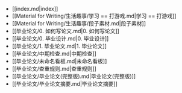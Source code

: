 - [[index.md|index]]
- [[Material for Writing/生活趣事/学习 == 打游戏.md|学习 == 打游戏]]
- [[Material for Writing/生活趣事/段子素材.md|段子素材]]
- [[毕业论文/0. 如何写论文.md|0. 如何写论文]]
- [[毕业论文/0. 毕业设计.md|0. 毕业设计]]
- [[毕业论文/1. 毕业论文.md|1. 毕业论文]]
- [[毕业论文/中期检查.md|中期检查]]
- [[毕业论文/未命名看板.md|未命名看板]]
- [[毕业论文/查重规则.md|查重规则]]
- [[毕业论文/毕业论文(完整版).md|毕业论文(完整版)]]
- [[毕业论文/毕业论文摘要.md|毕业论文摘要]]
